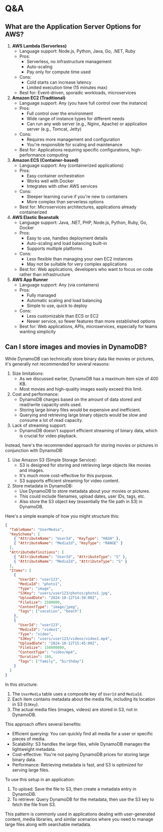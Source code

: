 # Q\&A



## What are the Application Server Options for AWS?

1. **AWS Lambda (Serverless)**
   * Language support: Node.js, Python, Java, Go, .NET, Ruby
   * Pros:
     * Serverless, no infrastructure management
     * Auto-scaling
     * Pay only for compute time used
   * Cons:
     * Cold starts can increase latency
     * Limited execution time (15 minutes max)
   * Best for: Event-driven, sporadic workloads, microservices
2. **Amazon EC2 (Traditional)**
   * Language support: Any (you have full control over the instance)
   * Pros:
     * Full control over the environment
     * Wide range of instance types for different needs
     * Can run any web server (e.g., Nginx, Apache) or application server (e.g., Tomcat, Jetty)
   * Cons:
     * Requires more management and configuration
     * You're responsible for scaling and maintenance
   * Best for: Applications requiring specific configurations, high-performance computing
3. **Amazon ECS (Container-based)**
   * Language support: Any (containerized applications)
   * Pros:
     * Easy container orchestration
     * Works well with Docker
     * Integrates with other AWS services
   * Cons:
     * Steeper learning curve if you're new to containers
     * More complex than serverless options
   * Best for: Microservices architectures, applications already containerized
4. **AWS Elastic Beanstalk**
   * Language support: Java, .NET, PHP, Node.js, Python, Ruby, Go, Docker
   * Pros:
     * Easy to use, handles deployment details
     * Auto-scaling and load balancing built-in
     * Supports multiple platforms
   * Cons:
     * Less flexible than managing your own EC2 instances
     * May not be suitable for very complex applications
   * Best for: Web applications, developers who want to focus on code rather than infrastructure
5. **AWS App Runner**
   * Language support: Any (via containers)
   * Pros:
     * Fully managed
     * Automatic scaling and load balancing
     * Simple to use, quick to deploy
   * Cons:
     * Less customizable than ECS or EC2
     * Newer service, so fewer features than more established options
   * Best for: Web applications, APIs, microservices, especially for teams wanting simplicity

## Can I store images and movies in DynamoDB?

While DynamoDB can technically store binary data like movies or pictures, it's generally not recommended for several reasons:

1. Size limitations:
   * As we discussed earlier, DynamoDB has a maximum item size of 400 KB.
   * Most movies and high-quality images easily exceed this limit.
2. Cost and performance:
   * DynamoDB charges based on the amount of data stored and read/write capacity units used.
   * Storing large binary files would be expensive and inefficient.
   * Querying and retrieving large binary objects would be slow and consume a lot of read capacity.
3. Lack of streaming support:
   * DynamoDB doesn't support efficient streaming of binary data, which is crucial for video playback.

Instead, here's the recommended approach for storing movies or pictures in conjunction with DynamoDB:

1. Use Amazon S3 (Simple Storage Service):
   * S3 is designed for storing and retrieving large objects like movies and images.
   * It's much more cost-effective for this purpose.
   * S3 supports efficient streaming for video content.
2. Store metadata in DynamoDB:
   * Use DynamoDB to store metadata about your movies or pictures.
   * This could include filenames, upload dates, user IDs, tags, etc.
   * Also store the S3 object key (essentially the file path in S3) in DynamoDB.

Here's a simple example of how you might structure this:

```json
{
  "TableName": "UserMedia",
  "KeySchema": [
    { "AttributeName": "UserId", "KeyType": "HASH" },
    { "AttributeName": "MediaId", "KeyType": "RANGE" }
  ],
  "AttributeDefinitions": [
    { "AttributeName": "UserId", "AttributeType": "S" },
    { "AttributeName": "MediaId", "AttributeType": "S" }
  ],
  "Items": [
    {
      "UserId": "user123",
      "MediaId": "photo1",
      "Type": "image",
      "S3Key": "users/user123/photos/photo1.jpg",
      "UploadDate": "2024-10-12T14:30:00Z",
      "FileSize": 2500000,
      "ContentType": "image/jpeg",
      "Tags": ["vacation", "beach"]
    },
    {
      "UserId": "user123",
      "MediaId": "video1",
      "Type": "video",
      "S3Key": "users/user123/videos/video1.mp4",
      "UploadDate": "2024-10-12T15:45:00Z",
      "FileSize": 150000000,
      "ContentType": "video/mp4",
      "Duration": 180,
      "Tags": ["family", "birthday"]
    }
  ]
}

```

In this structure:

1. The `UserMedia` table uses a composite key of `UserId` and `MediaId`.
2. Each item contains metadata about the media file, including its location in S3 (`S3Key`).
3. The actual media files (images, videos) are stored in S3, not in DynamoDB.

This approach offers several benefits:

* Efficient querying: You can quickly find all media for a user or specific pieces of media.
* Scalability: S3 handles the large files, while DynamoDB manages the lightweight metadata.
* Cost-effective: You're not paying DynamoDB prices for storing large binary data.
* Performance: Retrieving metadata is fast, and S3 is optimized for serving large files.

To use this setup in an application:

1. To upload: Save the file to S3, then create a metadata entry in DynamoDB.
2. To retrieve: Query DynamoDB for the metadata, then use the S3 key to fetch the file from S3.

This pattern is commonly used in applications dealing with user-generated content, media libraries, and similar scenarios where you need to manage large files along with searchable metadata.
